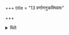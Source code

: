 +++
title = "13 वर्णाननुक्रमिष्यामः"

+++

<details><summary>थिते</summary>

वर्णाननुक्रमिष्यामः १३
</details>
